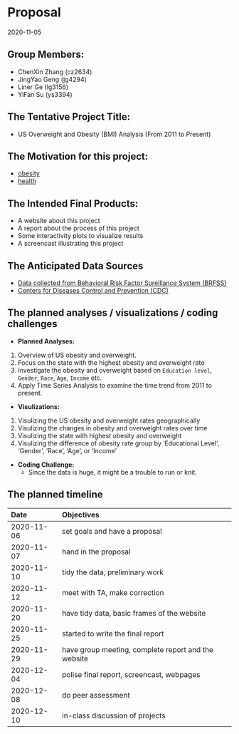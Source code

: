Proposal
================
2020-11-05

## Group Members:

  - ChenXin Zhang (cz2634)
  - JingYao Geng (jg4294)
  - Liner Ge (lg3156)
  - YiFan Su (ys3394)

## The Tentative Project Title:

  - US Overweight and Obesity (BMI) Analysis (From 2011 to Present)

## The Motivation for this project:

  - [obesity](https://www.who.int/news-room/fact-sheets/detail/obesity-and-overweight)
  - [health](https://www.healthline.com/health/obesity-facts)

## The Intended Final Products:

  - A website about this project
  - A report about the process of this project
  - Some interactivity plots to visualize results
  - A screencast illustrating this project

## The Anticipated Data Sources

  - [Data collected from Behavioral Risk Factor Sureillance System
    (BRFSS)](https://chronicdata.cdc.gov/Behavioral-Risk-Factors/BRFSS-Table-of-Overweight-and-Obesity-BMI-/fqb7-mgjf)
  - [Centers for Diseases Control and Prevention
    (CDC)](https://www.cdc.gov/obesity/data/prevalence-maps.html#age)

## The planned analyses / visualizations / coding challenges

  - **Planned Analyses:**

<!-- end list -->

1.  Overview of US obesity and overweight.
2.  Focus on the state with the highest obesity and overweight rate
3.  Investigate the obesity and overweight based on `Education level`,
    `Gender`, `Race`, `Age`, `Income` etc.
4.  Apply Time Series Analysis to examine the time trend from 2011 to
    present.

<!-- end list -->

  - **Visulizations:**

<!-- end list -->

1.  Visulizing the US obesity and overweight rates geographically
2.  Visulizing the changes in obesity and overweight rates over time
3.  Visulizing the state with highest obesity and overweight
4.  Visulizing the difference of obesity rate group by ‘Educational
    Level’, ‘Gender’, ‘Race’, ‘Age’, or ‘Income’

<!-- end list -->

  - **Coding Challenge:**
      - Since the data is huge, it might be a trouble to run or knit.

## The planned timeline

| Date       | Objectives                                          |
| :--------- | :-------------------------------------------------- |
| 2020-11-06 | set goals and have a proposal                       |
| 2020-11-07 | hand in the proposal                                |
| 2020-11-10 | tidy the data, preliminary work                     |
| 2020-11-12 | meet with TA, make correction                       |
| 2020-11-20 | have tidy data, basic frames of the website         |
| 2020-11-25 | started to write the final report                   |
| 2020-11-29 | have group meeting, complete report and the website |
| 2020-12-04 | polise final report, screencast, webpages           |
| 2020-12-08 | do peer assessment                                  |
| 2020-12-10 | in-class discussion of projects                     |
